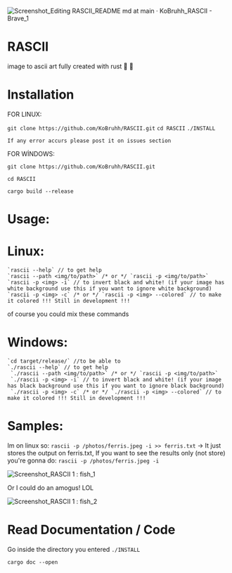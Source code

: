 ![Screenshot_Editing RASCII_README md at main · KoBruhh_RASCII - Brave_1](https://user-images.githubusercontent.com/101834410/204127025-b98aaf39-778b-468b-8f41-36fd858708e8.png)

# RASCII
image to ascii art fully created with rust 🦀 🚀

# Installation

FOR LINUX:

`git clone https://github.com/KoBruhh/RASCII.git`
`cd RASCII`
`./INSTALL`

`If any error accurs please post it on issues section`

FOR WİNDOWS:

`git clone https://github.com/KoBruhh/RASCII.git`

`cd RASCII`

`cargo build --release`

# Usage:

# Linux:
```shell
`rascii --help` // to get help
`rascii --path <img/to/path>` /* or */ `rascii -p <img/to/path>`
`rascii -p <img> -i` // to invert black and white! (if your image has white background use this if you want to ignore white background)
`rascii -p <img> -c` /* or */ `rascii -p <img> --colored` // to make it colored !!! Still in development !!!
```
of course you could mix these commands

# Windows:
```shell
`cd target/release/` //to be able to 
`./rascii --help` // to get help
 `./rascii --path <img/to/path>` /* or */ `rascii -p <img/to/path>`
 `./rascii -p <img> -i` // to invert black and white! (if your image has black background use this if you want to ignore black background)
 `./rascii -p <img> -c` /* or */ `./rascii -p <img> --colored` // to make it colored !!! Still in development !!!
```

# Samples:

Im on linux so:
`rascii -p /photos/ferris.jpeg -i >> ferris.txt` -> It just stores the output on ferris.txt, If you want to see the results only (not store) you're gonna do: `rascii -p /photos/ferris.jpeg -i`

![Screenshot_RASCII 1 : fish_1](https://user-images.githubusercontent.com/101834410/204127853-2e607251-5675-4d9b-aa19-a9d8a8bc687a.png)


Or I could do an amogus! LOL

![Screenshot_RASCII 1 : fish_2](https://user-images.githubusercontent.com/101834410/204127907-eddd1e68-4442-4eb7-bc58-28216ae68020.png)

# Read Documentation / Code

Go inside the directory you entered `./INSTALL`

`cargo doc --open`
